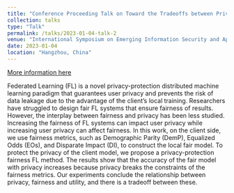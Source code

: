 ```yaml
---
title: "Conference Proceeding Talk on Toward the Tradeoffs between Privacy, Fairness and Utility in Federated Learning"
collection: talks
type: "Talk"
permalink: /talks/2023-01-04-talk-2
venue: "International Symposium on Emerging Information Security and Applications (EISA 2023)"
date: 2023-01-04
location: "Hangzhou, China"
---
```


[More information here](https://eisa.compute.dtu.dk/2023/)


Federated Learning (FL) is a novel privacy-protection distributed machine learning paradigm that guarantees user privacy and prevents the risk of data leakage due to the advantage of the client’s local training. Researchers have struggled to design fair FL systems that ensure fairness of results. However, the interplay between fairness and privacy has been less studied. Increasing the fairness of FL systems can impact user privacy while increasing user privacy can affect fairness. In this work, on the client side, we use fairness metrics, such as Demographic Parity (DemP), Equalized Odds (EOs), and Disparate Impact (DI), to construct the local fair model. To protect the privacy of the client model, we propose a privacy-protection fairness FL method. The results show that the accuracy of the fair model with privacy increases because privacy breaks the constraints of the fairness metrics. Our experiments conclude the relationship between privacy, fairness and utility, and there is a tradeoff between these.
